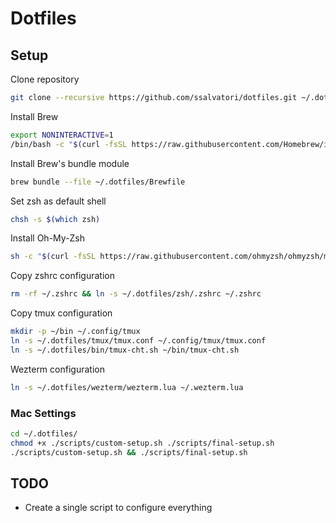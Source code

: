 # Dotfiles

## Setup

Clone repository

```bash
git clone --recursive https://github.com/ssalvatori/dotfiles.git ~/.dotfiles
```

Install Brew

```bash
export NONINTERACTIVE=1
/bin/bash -c "$(curl -fsSL https://raw.githubusercontent.com/Homebrew/install/HEAD/install.sh)"
```

Install Brew's bundle module

```bash
brew bundle --file ~/.dotfiles/Brewfile
```

Set zsh as default shell

```bash
chsh -s $(which zsh)
```

Install Oh-My-Zsh

```bash
sh -c "$(curl -fsSL https://raw.githubusercontent.com/ohmyzsh/ohmyzsh/master/tools/install.sh)" "" --unattended
```

Copy zshrc configuration

```bash
rm -rf ~/.zshrc && ln -s ~/.dotfiles/zsh/.zshrc ~/.zshrc
```

Copy tmux configuration

```bash
mkdir -p ~/bin ~/.config/tmux
ln -s ~/.dotfiles/tmux/tmux.conf ~/.config/tmux/tmux.conf
ln -s ~/.dotfiles/bin/tmux-cht.sh ~/bin/tmux-cht.sh
```

Wezterm configuration

```bash
ln -s ~/.dotfiles/wezterm/wezterm.lua ~/.wezterm.lua
```

### Mac Settings

```bash
cd ~/.dotfiles/
chmod +x ./scripts/custom-setup.sh ./scripts/final-setup.sh
./scripts/custom-setup.sh && ./scripts/final-setup.sh
```

## TODO

* Create a single script to configure everything
